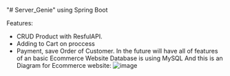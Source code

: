 "# Server_Genie" using Spring Boot

Features:
 - CRUD Product with ResfulAPI.
 - Adding to Cart on proccess
 - Payment, save Order of Customer.
In the future will have all of features of an basic Ecommerce Website
Database is using MySQL
And this is an Diagram for Ecommerce website:
![image](https://github.com/Yusers/Server_Genie/assets/84740063/4681e1f3-5fb1-4422-b891-e250182fb6f7)
